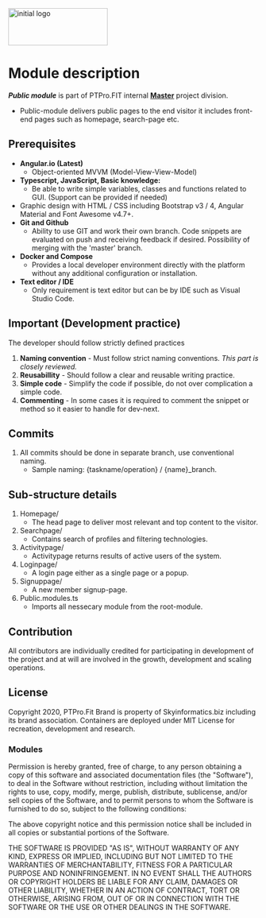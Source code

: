 <img src="https://skyinformatics.biz/images/PTPro.png" width="200" height="75" alt="initial logo"/>

# Module description
***Public module*** is part of PTPro.FIT internal **[Master](https://github.com/elias-cloudbiz/PTPro.FIT-FE-Docker)** project division. 

* Public-module delivers public pages to the end visitor it includes front-end pages such as homepage, search-page etc.

## Prerequisites

* **Angular.io (Latest)**
  * Object-oriented MVVM (Model-View-View-Model)
* **Typescript, JavaScript, Basic knowledge:**
  * Be able to write simple variables, classes and functions related to GUI. (Support can be provided if needed)
* Graphic design with HTML / CSS including Bootstrap v3 / 4, Angular Material and Font Awesome v4.7+.
* **Git and Github**
  * Ability to use GIT and work their own branch. Code snippets are evaluated on push and receiving feedback if desired. Possibility of merging with the 'master' branch.
* **Docker and Compose**
  * Provides a local developer environment directly with the platform without any additional configuration or installation.
* **Text editor / IDE**
  * Only requirement is text editor but can be by IDE such as Visual Studio Code.

## Important (Development practice)
The developer should follow strictly defined practices

 1. **Naming convention** - Must follow strict naming conventions. *This part is closely reviewed.*  
 2. **Reusabillity** -  Should follow a clear and reusable writing practice.
 3. **Simple code** - Simplify the code if possible, do not over complication a simple code.
 4. **Commenting** - In some cases it is required to comment the snippet or method so it easier to handle for dev-next. 
 
  ## Commits 

1. All commits should be done in separate branch, use conventional naming.
    * Sample naming: {taskname/operation} / {name}_branch.

## Sub-structure details
1. Homepage/
    * The head page to deliver most relevant and top content to the visitor.
2. Searchpage/
    * Contains search of profiles and filtering technologies.
2. Activitypage/
    * Activitypage returns results of active users of the system. 
3. Loginpage/
    * A login page either as a single page or a popup.
4. Signuppage/
    * A new member signup-page.
5. Public.modules.ts
    * Imports all nessecary module from the root-module.

    
## Contribution
All contributors are individually credited for participating in development of the project and at will are involved in the growth, development and scaling operations. 

## License
Copyright 2020, PTPro.Fit Brand is property of Skyinformatics.biz including its brand association. Containers are deployed under MIT License for recreation, development and research.
 
### Modules
Permission is hereby granted, free of charge, to any person obtaining a copy of this software and associated documentation files (the "Software"), to deal in the Software without restriction, including without limitation the rights to use, copy, modify, merge, publish, distribute, sublicense, and/or sell copies of the Software, and to permit persons to whom the Software is furnished to do so, subject to the following conditions:

The above copyright notice and this permission notice shall be included in all copies or substantial portions of the Software.

THE SOFTWARE IS PROVIDED "AS IS", WITHOUT WARRANTY OF ANY KIND, EXPRESS OR IMPLIED, INCLUDING BUT NOT LIMITED TO THE WARRANTIES OF MERCHANTABILITY, FITNESS FOR A PARTICULAR PURPOSE AND NONINFRINGEMENT. IN NO EVENT SHALL THE AUTHORS OR COPYRIGHT HOLDERS BE LIABLE FOR ANY CLAIM, DAMAGES OR OTHER LIABILITY, WHETHER IN AN ACTION OF CONTRACT, TORT OR OTHERWISE, ARISING FROM, OUT OF OR IN CONNECTION WITH THE SOFTWARE OR THE USE OR OTHER DEALINGS IN THE SOFTWARE.